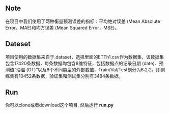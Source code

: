 ## Note
在项目中我们使用了两种衡量预测误差的指标：平均绝对误差 (Mean Absolute Error，MAE)和均方误差 (Mean Squared Error，MSE)。

## Dateset  
项目使用的数据集来自于.dataset，选择里面的ETTh1.csv作为数据集，该数据集包含17420条数据，每条数据均包含8维特征，包括数据点的记录日期 (date)、预测值“油温 (OT)”以及6个不同类型的外部载值，Train/Val/Test划分为6:2:2，即训练集有10452条数据，验证集和测试集分别有3484条数据。

## Run  
你可以clone或者download这个项目, 然后运行 **run.py**
